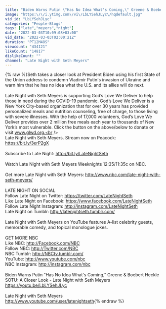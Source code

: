 ```yaml
---
title: "Biden Warns Putin \"Has No Idea What's Coming,\" Greene & Boebert Heckle SOTU: A Closer Look"
image: "https:\/\/i.ytimg.com\/vi\/LbLYSehJLyc\/hqdefault.jpg"
vid_id: "LbLYSehJLyc"
categories: "People-Blogs"
tags: ["late","meyers","night"]
date: "2022-03-03T10:09:08+03:00"
vid_date: "2022-03-03T02:00:21Z"
duration: "PT12M48S"
viewcount: "434121"
likeCount: "14817"
dislikeCount: ""
channel: "Late Night with Seth Meyers"
---
```

{% raw %}Seth takes a closer look at President Biden using his first State of the Union address to condemn Vladimir Putin's invasion of Ukraine and warn him that he has no idea what the U.S. and its allies will do next.<br /><br />Late Night with Seth Meyers is supporting God’s Love We Deliver to help those in need during the COVID-19 pandemic. God’s Love We Deliver is a New York City-based organization that for over 30 years has provided personalized meals and nutrition counseling, free of charge, to those living with severe illnesses. With the help of 17,000 volunteers, God’s Love We Deliver provides over 2 million free meals each year to thousands of New York’s most vulnerable. Click the button on the above/below to donate or visit www.glwd.org.<br /><br />Late Night with Seth Meyers.  Stream now on Peacock: <a rel="nofollow" target="blank" href="https://bit.ly/3erP2gX">https://bit.ly/3erP2gX</a><br /><br />Subscribe to Late Night: <a rel="nofollow" target="blank" href="http://bit.ly/LateNightSeth">http://bit.ly/LateNightSeth</a><br /> <br />Watch Late Night with Seth Meyers Weeknights 12:35/11:35c on NBC.<br /> <br />Get more Late Night with Seth Meyers: <a rel="nofollow" target="blank" href="http://www.nbc.com/late-night-with-seth-meyers/">http://www.nbc.com/late-night-with-seth-meyers/</a><br /> <br />LATE NIGHT ON SOCIAL<br />Follow Late Night on Twitter: <a rel="nofollow" target="blank" href="https://twitter.com/LateNightSeth">https://twitter.com/LateNightSeth</a><br />Like Late Night on Facebook: <a rel="nofollow" target="blank" href="https://www.facebook.com/LateNightSeth">https://www.facebook.com/LateNightSeth</a><br />Follow Late Night Instagram: <a rel="nofollow" target="blank" href="http://instagram.com/LateNightSeth">http://instagram.com/LateNightSeth</a><br />Late Night on Tumblr: <a rel="nofollow" target="blank" href="http://latenightseth.tumblr.com/">http://latenightseth.tumblr.com/</a><br /> <br />Late Night with Seth Meyers on YouTube features A-list celebrity guests, memorable comedy, and topical monologue jokes.<br /> <br />GET MORE NBC<br />Like NBC: <a rel="nofollow" target="blank" href="http://Facebook.com/NBC">http://Facebook.com/NBC</a><br />Follow NBC: <a rel="nofollow" target="blank" href="http://Twitter.com/NBC">http://Twitter.com/NBC</a><br />NBC Tumblr: <a rel="nofollow" target="blank" href="http://NBCtv.tumblr.com/">http://NBCtv.tumblr.com/</a><br />YouTube: <a rel="nofollow" target="blank" href="http://www.youtube.com/nbc">http://www.youtube.com/nbc</a><br />NBC Instagram: <a rel="nofollow" target="blank" href="http://instagram.com/nbc">http://instagram.com/nbc</a><br /> <br />Biden Warns Putin &quot;Has No Idea What's Coming,&quot; Greene &amp; Boebert Heckle SOTU: A Closer Look - Late Night with Seth Meyers<br /><a rel="nofollow" target="blank" href="https://youtu.be/LbLYSehJLyc">https://youtu.be/LbLYSehJLyc</a><br /><br />Late Night with Seth Meyers<br /><a rel="nofollow" target="blank" href="http://www.youtube.com/user/latenightseth">http://www.youtube.com/user/latenightseth</a>{% endraw %}
